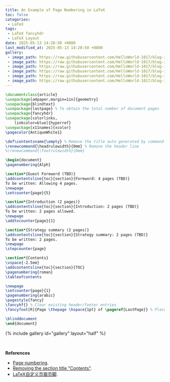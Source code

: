 ```yaml
---
title: An Example of Page Numbering in LaTeX
toc: false
categories:
 - LaTeX
tags:
 - LaTeX fancyhdr
 - LaTeX Layout
date: 2025-05-13 14:20:50 +0800
last_modified_at: 2025-05-13 14:20:50 +0800
gallery:
 - image_path: https://raw.githubusercontent.com/HelloWorld-1017/blog-images-1/main/imgs/202505131431403.png
 - image_path: https://raw.githubusercontent.com/HelloWorld-1017/blog-images-1/main/imgs/202505131432990.png
 - image_path: https://raw.githubusercontent.com/HelloWorld-1017/blog-images-1/main/imgs/202505131432117.png
 - image_path: https://raw.githubusercontent.com/HelloWorld-1017/blog-images-1/main/imgs/202505131432554.png
 - image_path: https://raw.githubusercontent.com/HelloWorld-1017/blog-images-1/main/imgs/202505131432516.png
 - image_path: https://raw.githubusercontent.com/HelloWorld-1017/blog-images-1/main/imgs/202505131432476.png
---
```


```latex
\documentclass{article}
\usepackage[a4paper,margin=1in]{geometry}
\usepackage{blindtext}
\usepackage{lastpage} % To obtain the total number of document pages
\usepackage{fancyhdr}
\usepackage[colorlinks,
	linkcolor=blue]{hyperref}
\usepackage[x11names]{xcolor}
\pagecolor{AntiqueWhite1}

\def\contentsname{\empty} % Remove the title auto generated by command `\tableofcontents`
\renewcommand{\headrulewidth}{0mm} % Remove the header line
%\renewcommand{\footrulewidth}{0mm}

\begin{document}
\pagenumbering{Alph}

\section*{Guest Foreword (TBD)}
\addcontentsline{toc}{section}{Foreword: 4 pages (TBD)}
To be written: Allowing 4 pages.
\newpage
\setcounter{page}{5}

\section*{Introduction (2 pages)}
\addcontentsline{toc}{section}{Introduction: 2 pages (TBD)}
To be written: 2 pages allowed.
\newpage
\addtocounter{page}{1}

\section*{Strategy summary (2 pages)}
\addcontentsline{toc}{section}{Strategy summary: 2 pages (TBD)}
To be written: 2 pages.
\newpage
\stepcounter{page}

\section*{Contents}
\vspace{-2.5em}
\addcontentsline{toc}{section}{TOC}
\pagenumbering{roman}
\tableofcontents

\newpage
\setcounter{page}{1}
\pagenumbering{arabic}
\pagestyle{fancy}
\fancyhf{} % Clear existing header/footer entries
\fancyfoot[R]{Page \thepage \hspace{1pt} of \pageref{LastPage}} % Place Page X of Y on the right-hand side of the footer

\blinddocument
\end{document}
```

{% include gallery id="gallery" layout="half" %}

<br>

**References**

- [Page numbering](https://www.overleaf.com/learn/latex/Page_numbering).
- [Removing the section title "Contents"](https://latex.org/forum/viewtopic.php?t=8151).
- [LaTeX自定义页眉页脚](https://zhuanlan.zhihu.com/p/190249908).